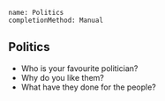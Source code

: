 ```ngMeta
name: Politics
completionMethod: Manual
```

## Politics

* Who is your favourite politician?
* Why do you like them?
* What have they done for the people?
